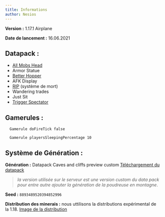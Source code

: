 ```yaml
---
title: Informations
author: Nesios
---
```


**Version :** 1.17.1 Airplane

**Date de lancement :** 16.06.2021

## **Datapack :**

- [All Mobs Head](https://www.curseforge.com/minecraft/customization/all-mob-heads)
- Armor Statue
- [Better Hopper](https://www.youtube.com/watch?v=3iWKsGFkLWA)
- AFK Display
- [RIP](https://www.planetminecraft.com/data-pack/last-death-position-soul-edition/) (système de mort)
- Wandering trades
- Just Sit
- [Trigger Spectator](https://www.planetminecraft.com/data-pack/smp-friendly-spectator/)

## **Gamerules :**

      Gamerule doFireTick false

      Gamerule playersSleepingPercentage 10

## **Système de Génération :**

**Génération :** Datapack Caves and cliffs preview custom [Téléchargement du datapack](https://www.youtube.com/redirect?event=video_description&redir_token=QUFFLUhqbDQ3VVNvZGxkallfVUZPTlpjTzhESG1hUVRxd3xBQ3Jtc0trNk1tbVdZY0hiNTg4dG8zNmVZeFZkT0lsRmtvSU9uXzVaZ2MwbEtqRlp0aVpsNkNzenFQYTFaNE9uUmxxNzlUUUhSNllGcENoelNkOW8yODQyY3ZUNjMwN3ZQdGtyekhzLTh0VTFoaU1qT3BDMktqSQ&q=https%3A%2F%2Fwww.planetminecraft.com%2Fdata-pack%2Fcaves-amp-cliffs-expansion-pack-20w20a-compatible%2F)

>_la version utilisée sur le serveur est une version custom du data pack pour entre autre ajouter la génération de la poudreuse en montagne_.

**Seed :**  `8893489520394852996`

**Distribution des minerais :** nous uttilisons la distributions expérimental de la 1.18.
[Image de la distribution](/distrib.md)
